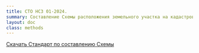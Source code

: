 ```yaml
---
title: СТО НСЗ 01-2024. 
summary: Составление Схемы расположения земельного участка на кадастровом плане территории
layout: doc
class: methods
---
```

<div class="left gain-centerN"><a href="\assets\docs\Standart-01-24.pdf" target="_blank" class="link notall">Скачать Стандарт по составлению Схемы</a></div>